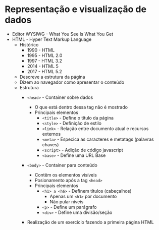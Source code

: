 # Representação e visualização de dados

- Editor WYSIWG - What You See Is What You Get
- HTML - Hyper Text Markup Language
  - Histórico
    - 1990 - HTML
    - 1995 - HTML 2.0
    - 1997 - HTML 3.2
    - 2014 - HTML 5
    - 2017 - HTML 5.2
  - Descreve a estrutura da página
  - Dizem ao navegador como apresentar o conteúdo
  - Estrutura
    - ```<head>``` - Container sobre dados
      - O que está dentro dessa tag não é mostrado
      - Principais elementos
        - ```<title>``` - Define o título da página
        - ```<style>``` - Definição de estilo
        - ```<link>``` - Relação entre documento atual e recursos externos
        - ```<meta>``` - Especica as caracteres e metatags (palavras chaves)
        - ```<script>``` - Adição de código javascript
        - ```<base>``` - Define uma URL Base
    - ```<body>``` - Container para conteúdo
      - Contêm os elementos visíveis
      - Posionamento após a tag ```<head>```
      - Principais elementos
        - ```<h1> a <h6>``` - Definem títulos (cabeçalhos)
          - Apenas um ```<h1>``` por documento
          - Não pular níveis
        - ```<p>``` - Define um parágrafo
        - ```<div>``` - Define uma divisão/seção
       
    - Realização de um exercício fazendo a primeira página HTML
